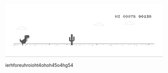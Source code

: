 ![image](https://github.com/sudimuk2017/qwaszx/blob/main/dino.gif)

ierhforeuhroioht4ohoh45o4hg54



